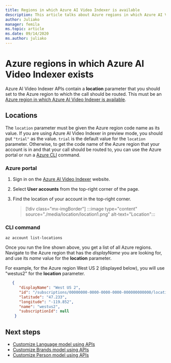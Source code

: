 ```yaml
---
title: Regions in which Azure AI Video Indexer is available  
description: This article talks about Azure regions in which Azure AI Video Indexer is available.
author: Juliako
manager: femila
ms.topic: article
ms.date: 09/14/2020
ms.author: juliako
---
```


# Azure regions in which Azure AI Video Indexer exists

Azure AI Video Indexer APIs contain a **location** parameter that you should set to the Azure region to which the call should be routed. This must be an [Azure region in which Azure AI Video Indexer is available](https://azure.microsoft.com/global-infrastructure/services/?products=cognitive-services&regions=all).

## Locations

The `location` parameter must be given the Azure region code name as its value. If you are using Azure AI Video Indexer in preview mode, you should put `"trial"` as the value. `trial` is the default value for the `location` parameter. Otherwise, to get the code name of the Azure region that your account is in and that your call should be routed to, you can use the Azure portal or run a [Azure CLI](/cli/azure) command.

### Azure portal

1. Sign in on the [Azure AI Video Indexer](https://www.videoindexer.ai/) website.
1. Select **User accounts** from the top-right corner of the page.
1. Find the location of your account in the top-right corner.  

    > [!div class="mx-imgBorder"]
    > :::image type="content" source="./media/location/location1.png" alt-text="Location":::
    
###  CLI command

```azurecli-interactive
az account list-locations
```

Once you run the line shown above, you get a list of all Azure regions. Navigate to the Azure region that has the *displayName* you are looking for, and use its *name* value for the **location** parameter.

For example, for the Azure region West US 2 (displayed below), you will use "westus2" for the **location** parameter.

```json
   {
      "displayName": "West US 2",
      "id": "/subscriptions/00000000-0000-0000-0000-000000000000/locations/westus2",
      "latitude": "47.233",
      "longitude": "-119.852",
      "name": "westus2",
      "subscriptionId": null
    }
```

## Next steps

- [Customize Language model using APIs](customize-language-model-with-api.md)
- [Customize Brands model using APIs](customize-brands-model-with-api.md)
- [Customize Person model using APIs](customize-person-model-with-api.md)
